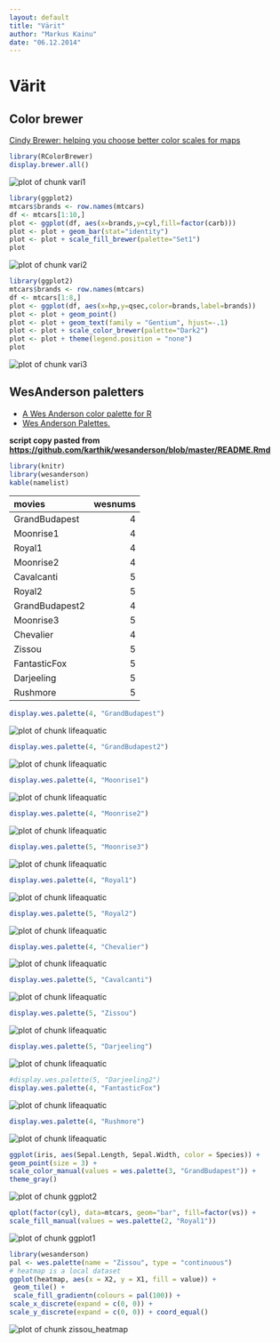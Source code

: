 ```yaml
---
layout: default
title: "Värit"
author: "Markus Kainu"
date: "06.12.2014"
---
```





# Värit

## Color brewer

[Cindy Brewer: helping you choose better color scales for maps](http://blog.revolutionanalytics.com/2014/12/cindy-brewer-helping-you-choose-better-color-scales-for-maps.html)


```r
library(RColorBrewer)
display.brewer.all()
```

![plot of chunk vari1](figure/vari1-1.png) 



```r
library(ggplot2)
mtcars$brands <- row.names(mtcars)     
df <- mtcars[1:10,]
plot <- ggplot(df, aes(x=brands,y=cyl,fill=factor(carb)))
plot <- plot + geom_bar(stat="identity")
plot <- plot + scale_fill_brewer(palette="Set1")
plot
```

![plot of chunk vari2](figure/vari2-1.png) 



```r
library(ggplot2)
mtcars$brands <- row.names(mtcars)     
df <- mtcars[1:8,]
plot <- ggplot(df, aes(x=hp,y=qsec,color=brands,label=brands))
plot <- plot + geom_point()
plot <- plot + geom_text(family = "Gentium", hjust=-.1)
plot <- plot + scale_color_brewer(palette="Dark2")
plot <- plot + theme(legend.position = "none")
plot
```

![plot of chunk vari3](figure/vari3-1.png) 


## WesAnderson paletters

- [A Wes Anderson color palette for R](https://github.com/karthik/wesanderson)
- [Wes Anderson Palettes.](http://wesandersonpalettes.tumblr.com/)


**script copy pasted from <https://github.com/karthik/wesanderson/blob/master/README.Rmd>**



```r
library(knitr)
library(wesanderson)
kable(namelist)
```



|movies         | wesnums|
|:--------------|-------:|
|GrandBudapest  |       4|
|Moonrise1      |       4|
|Royal1         |       4|
|Moonrise2      |       4|
|Cavalcanti     |       5|
|Royal2         |       5|
|GrandBudapest2 |       4|
|Moonrise3      |       5|
|Chevalier      |       4|
|Zissou         |       5|
|FantasticFox   |       5|
|Darjeeling     |       5|
|Rushmore       |       5|



```r
display.wes.palette(4, "GrandBudapest")
```

![plot of chunk lifeaquatic](figure/lifeaquatic-1.png) 

```r
display.wes.palette(4, "GrandBudapest2")
```

![plot of chunk lifeaquatic](figure/lifeaquatic-2.png) 

```r
display.wes.palette(4, "Moonrise1")
```

![plot of chunk lifeaquatic](figure/lifeaquatic-3.png) 

```r
display.wes.palette(4, "Moonrise2")
```

![plot of chunk lifeaquatic](figure/lifeaquatic-4.png) 

```r
display.wes.palette(5, "Moonrise3")
```

![plot of chunk lifeaquatic](figure/lifeaquatic-5.png) 

```r
display.wes.palette(4, "Royal1")
```

![plot of chunk lifeaquatic](figure/lifeaquatic-6.png) 

```r
display.wes.palette(5, "Royal2")
```

![plot of chunk lifeaquatic](figure/lifeaquatic-7.png) 

```r
display.wes.palette(4, "Chevalier")
```

![plot of chunk lifeaquatic](figure/lifeaquatic-8.png) 

```r
display.wes.palette(5, "Cavalcanti")
```

![plot of chunk lifeaquatic](figure/lifeaquatic-9.png) 

```r
display.wes.palette(5, "Zissou")
```

![plot of chunk lifeaquatic](figure/lifeaquatic-10.png) 

```r
display.wes.palette(5, "Darjeeling")
```

![plot of chunk lifeaquatic](figure/lifeaquatic-11.png) 

```r
#display.wes.palette(5, "Darjeeling2")
display.wes.palette(4, "FantasticFox")
```

![plot of chunk lifeaquatic](figure/lifeaquatic-12.png) 

```r
display.wes.palette(4, "Rushmore")
```

![plot of chunk lifeaquatic](figure/lifeaquatic-13.png) 


```r
ggplot(iris, aes(Sepal.Length, Sepal.Width, color = Species)) + 
geom_point(size = 3) + 
scale_color_manual(values = wes.palette(3, "GrandBudapest")) + 
theme_gray()
```

![plot of chunk ggplot2](figure/ggplot2-1.png) 



```r
qplot(factor(cyl), data=mtcars, geom="bar", fill=factor(vs)) + 
scale_fill_manual(values = wes.palette(2, "Royal1"))
```

![plot of chunk ggplot1](figure/ggplot1-1.png) 



```r
library(wesanderson)
pal <- wes.palette(name = "Zissou", type = "continuous")
# heatmap is a local dataset
ggplot(heatmap, aes(x = X2, y = X1, fill = value)) +
 geom_tile() + 
 scale_fill_gradientn(colours = pal(100)) + 
scale_x_discrete(expand = c(0, 0)) +
scale_y_discrete(expand = c(0, 0)) + coord_equal() 
```

![plot of chunk zissou_heatmap](figure/zissou_heatmap-1.png) 



